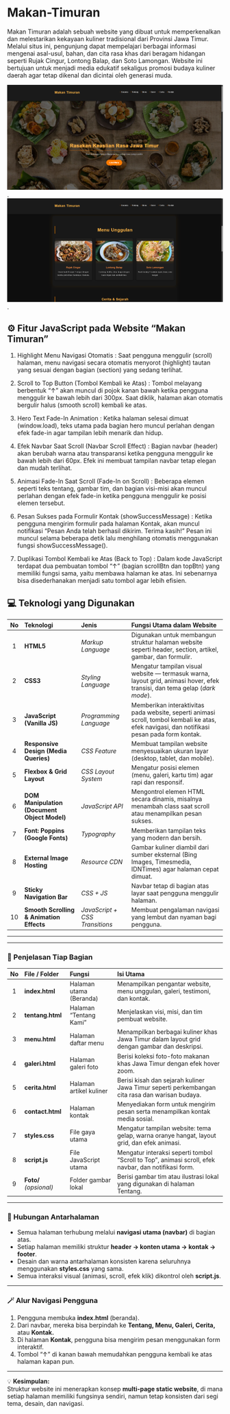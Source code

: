 # Makan-Timuran
Makan Timuran adalah sebuah website yang dibuat untuk memperkenalkan dan melestarikan kekayaan kuliner tradisional dari Provinsi Jawa Timur. Melalui situs ini, pengunjung dapat mempelajari berbagai informasi mengenai asal-usul, bahan, dan cita rasa khas dari beragam hidangan seperti Rujak Cingur, Lontong Balap, dan Soto Lamongan. Website ini bertujuan untuk menjadi media edukatif sekaligus promosi budaya kuliner daerah agar tetap dikenal dan dicintai oleh generasi muda.

![IMG](https://github.com/AdeeM03/Makan-Timuran/blob/ba7cbcd0e555ef22f819f86d8b0c85ab12b051e6/IMG/ss1.png).
![IMG](https://github.com/AdeeM03/Makan-Timuran/blob/732722d779227fd1165b486b459e82ff80b3b5c3/IMG/ss2.png).

## ⚙️ Fitur JavaScript pada Website “Makan Timuran”

1. Highlight Menu Navigasi Otomatis : Saat pengguna menggulir (scroll) halaman, menu navigasi secara otomatis menyorot (highlight) tautan yang sesuai dengan bagian (section) yang sedang terlihat.

2. Scroll to Top Button (Tombol Kembali ke Atas) : Tombol melayang berbentuk “↑” akan muncul di pojok kanan bawah ketika pengguna menggulir ke bawah lebih dari 300px.
Saat diklik, halaman akan otomatis bergulir halus (smooth scroll) kembali ke atas.

3. Hero Text Fade-In Animation : Ketika halaman selesai dimuat (window.load), teks utama pada bagian hero muncul perlahan dengan efek fade-in agar tampilan lebih menarik dan hidup.

4. Efek Navbar Saat Scroll (Navbar Scroll Effect) : Bagian navbar (header) akan berubah warna atau transparansi ketika pengguna menggulir ke bawah lebih dari 60px.
Efek ini membuat tampilan navbar tetap elegan dan mudah terlihat.

5. Animasi Fade-In Saat Scroll (Fade-In on Scroll) : Beberapa elemen seperti teks tentang, gambar tim, dan bagian visi-misi akan muncul perlahan dengan efek fade-in ketika pengguna menggulir ke posisi elemen tersebut.


6. Pesan Sukses pada Formulir Kontak (showSuccessMessage) : Ketika pengguna mengirim formulir pada halaman Kontak, akan muncul notifikasi “Pesan Anda telah berhasil dikirim. Terima kasih!”
Pesan ini muncul selama beberapa detik lalu menghilang otomatis menggunakan fungsi showSuccessMessage().


7. Duplikasi Tombol Kembali ke Atas (Back to Top) : Dalam kode JavaScript terdapat dua pembuatan tombol “↑” (bagian scrollBtn dan topBtn) yang memiliki fungsi sama, yaitu membawa halaman ke atas.
Ini sebenarnya bisa disederhanakan menjadi satu tombol agar lebih efisien.


## 💻 Teknologi yang Digunakan

| No | Teknologi | Jenis | Fungsi Utama dalam Website |
|:--:|:--|:--|:--|
| 1 | **HTML5** | *Markup Language* | Digunakan untuk membangun struktur halaman website seperti header, section, artikel, gambar, dan formulir. |
| 2 | **CSS3** | *Styling Language* | Mengatur tampilan visual website — termasuk warna, layout grid, animasi hover, efek transisi, dan tema gelap (*dark mode*). |
| 3 | **JavaScript (Vanilla JS)** | *Programming Language* | Memberikan interaktivitas pada website, seperti animasi scroll, tombol kembali ke atas, efek navigasi, dan notifikasi pesan pada form kontak. |
| 4 | **Responsive Design (Media Queries)** | *CSS Feature* | Membuat tampilan website menyesuaikan ukuran layar (desktop, tablet, dan mobile). |
| 5 | **Flexbox & Grid Layout** | *CSS Layout System* | Mengatur posisi elemen (menu, galeri, kartu tim) agar rapi dan responsif. |
| 6 | **DOM Manipulation (Document Object Model)** | *JavaScript API* | Mengontrol elemen HTML secara dinamis, misalnya menambah class saat scroll atau menampilkan pesan sukses. |
| 7 | **Font: Poppins (Google Fonts)** | *Typography* | Memberikan tampilan teks yang modern dan bersih. |
| 8 | **External Image Hosting** | *Resource CDN* | Gambar kuliner diambil dari sumber eksternal (Bing Images, Timesmedia, IDNTimes) agar halaman cepat dimuat. |
| 9 | **Sticky Navigation Bar** | *CSS + JS* | Navbar tetap di bagian atas layar saat pengguna menggulir halaman. |
| 10 | **Smooth Scrolling & Animation Effects** | *JavaScript + CSS Transitions* | Membuat pengalaman navigasi yang lembut dan nyaman bagi pengguna. |

---

---

### 🧩 Penjelasan Tiap Bagian

| No | File / Folder | Fungsi | Isi Utama |
|:--:|:--|:--|:--|
| 1 | **index.html** | Halaman utama (Beranda) | Menampilkan pengantar website, menu unggulan, galeri, testimoni, dan kontak. |
| 2 | **tentang.html** | Halaman “Tentang Kami” | Menjelaskan visi, misi, dan tim pembuat website. |
| 3 | **menu.html** | Halaman daftar menu | Menampilkan berbagai kuliner khas Jawa Timur dalam layout grid dengan gambar dan deskripsi. |
| 4 | **galeri.html** | Halaman galeri foto | Berisi koleksi foto-foto makanan khas Jawa Timur dengan efek hover zoom. |
| 5 | **cerita.html** | Halaman artikel kuliner | Berisi kisah dan sejarah kuliner Jawa Timur seperti perkembangan cita rasa dan warisan budaya. |
| 6 | **contact.html** | Halaman kontak | Menyediakan form untuk mengirim pesan serta menampilkan kontak media sosial. |
| 7 | **styles.css** | File gaya utama | Mengatur tampilan website: tema gelap, warna oranye hangat, layout grid, dan efek animasi. |
| 8 | **script.js** | File JavaScript utama | Mengatur interaksi seperti tombol “Scroll to Top”, animasi scroll, efek navbar, dan notifikasi form. |
| 9 | **Foto/** *(opsional)* | Folder gambar lokal | Berisi gambar tim atau ilustrasi lokal yang digunakan di halaman Tentang. |

---

### 🧭 Hubungan Antarhalaman
- Semua halaman terhubung melalui **navigasi utama (navbar)** di bagian atas.  
- Setiap halaman memiliki struktur **header → konten utama → kontak → footer**.  
- Desain dan warna antarhalaman konsisten karena seluruhnya menggunakan **styles.css** yang sama.  
- Semua interaksi visual (animasi, scroll, efek klik) dikontrol oleh **script.js**.

---

### 🪄 Alur Navigasi Pengguna
1. Pengguna membuka **index.html** (beranda).  
2. Dari navbar, mereka bisa berpindah ke **Tentang, Menu, Galeri, Cerita,** atau **Kontak.**  
3. Di halaman **Kontak**, pengguna bisa mengirim pesan menggunakan form interaktif.  
4. Tombol “↑” di kanan bawah memudahkan pengguna kembali ke atas halaman kapan pun.

---
 💡 **Kesimpulan:**  
 Struktur website ini menerapkan konsep **multi-page static website**, di mana setiap halaman memiliki fungsinya sendiri, namun tetap konsisten dari segi tema, desain, dan navigasi.


